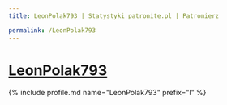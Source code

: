 ```yaml
---
title: LeonPolak793 | Statystyki patronite.pl | Patromierz

permalink: /LeonPolak793
---
```


# [LeonPolak793](https://patronite.pl/LeonPolak793)

{% include profile.md name="LeonPolak793" prefix="l" %}
